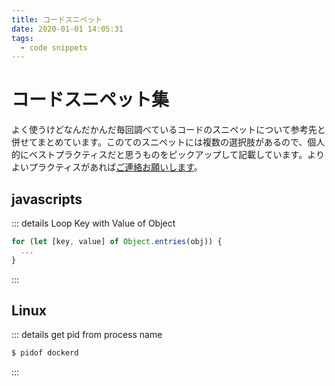 ```yaml
---
title: コードスニペット
date: 2020-01-01 14:05:31
tags:
  - code snippets
---
```


# コードスニペット集
よく使うけどなんだかんだ毎回調べているコードのスニペットについて参考先と併せてまとめています。このてのスニペットには複数の選択肢があるので、個人的にベストプラクティスだと思うものをピックアップして記載しています。よりよいプラクティスがあれば[ご連絡お願いします](/contact/)。

## javascripts
::: details Loop Key with Value of Object
```js
for (let [key, value] of Object.entries(obj)) {
  ...
}
```
:::

## Linux
::: details get pid from process name
```sh
$ pidof dockerd
```
:::

